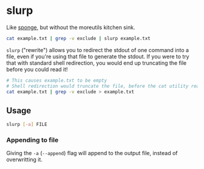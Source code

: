 # slurp

Like [sponge](https://joeyh.name/code/moreutils/), but without the moreutils kitchen sink.

```bash
cat example.txt | grep -v exclude | slurp example.txt
```

`slurp` ("rewrite") allows you to redirect the stdout of one command into a file, even if you're using that file to generate the stdout. If you were to try that with standard shell redirection, you would end up truncating the file before you could read it!

```bash
# This causes example.txt to be empty
# Shell redirection would truncate the file, before the cat utility read it
cat example.txt | grep -v exclude > example.txt
```

## Usage

```bash
slurp [-a] FILE
```

### Appending to file

Giving the `-a` (`--append`) flag will append to the output file, instead of overwritting it.
